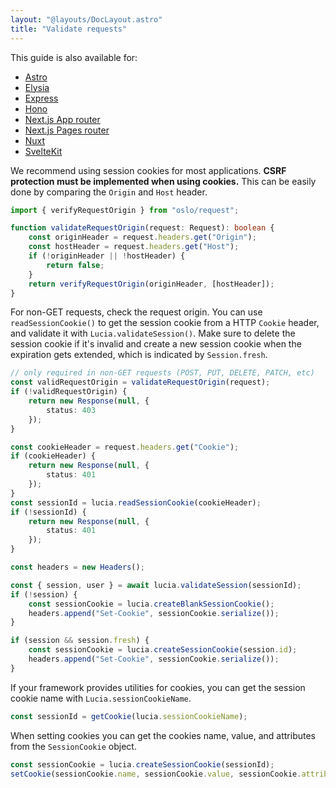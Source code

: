 ```yaml
---
layout: "@layouts/DocLayout.astro"
title: "Validate requests"
---
```


This guide is also available for:

- [Astro](/guides/validate-requests/astro)
- [Elysia](/guides/validate-requests/elysia)
- [Express](/guides/validate-requests/express)
- [Hono](/guides/validate-requests/hono)
- [Next.js App router](/guides/validate-requests/nextjs-app)
- [Next.js Pages router](/guides/validate-requests/nextjs-pages)
- [Nuxt](/guides/validate-requests/nuxt)
- [SvelteKit](/guides/validate-requests/sveltekit)

We recommend using session cookies for most applications. **CSRF protection must be implemented when using cookies.** This can be easily done by comparing the `Origin` and `Host` header.

```ts
import { verifyRequestOrigin } from "oslo/request";

function validateRequestOrigin(request: Request): boolean {
	const originHeader = request.headers.get("Origin");
	const hostHeader = request.headers.get("Host");
	if (!originHeader || !hostHeader) {
		return false;
	}
	return verifyRequestOrigin(originHeader, [hostHeader]);
}
```

For non-GET requests, check the request origin. You can use `readSessionCookie()` to get the session cookie from a HTTP `Cookie` header, and validate it with `Lucia.validateSession()`. Make sure to delete the session cookie if it's invalid and create a new session cookie when the expiration gets extended, which is indicated by `Session.fresh`.

```ts
// only required in non-GET requests (POST, PUT, DELETE, PATCH, etc)
const validRequestOrigin = validateRequestOrigin(request);
if (!validRequestOrigin) {
	return new Response(null, {
		status: 403
	});
}

const cookieHeader = request.headers.get("Cookie");
if (cookieHeader) {
	return new Response(null, {
		status: 401
	});
}
const sessionId = lucia.readSessionCookie(cookieHeader);
if (!sessionId) {
	return new Response(null, {
		status: 401
	});
}

const headers = new Headers();

const { session, user } = await lucia.validateSession(sessionId);
if (!session) {
	const sessionCookie = lucia.createBlankSessionCookie();
	headers.append("Set-Cookie", sessionCookie.serialize());
}

if (session && session.fresh) {
	const sessionCookie = lucia.createSessionCookie(session.id);
	headers.append("Set-Cookie", sessionCookie.serialize());
}
```

If your framework provides utilities for cookies, you can get the session cookie name with `Lucia.sessionCookieName`.

```ts
const sessionId = getCookie(lucia.sessionCookieName);
```

When setting cookies you can get the cookies name, value, and attributes from the `SessionCookie` object.

```ts
const sessionCookie = lucia.createSessionCookie(sessionId);
setCookie(sessionCookie.name, sessionCookie.value, sessionCookie.attributes);
```
